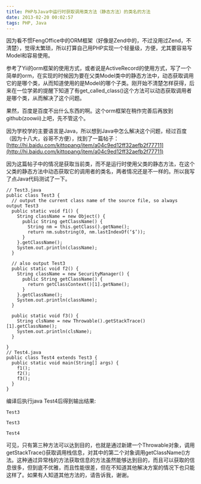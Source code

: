 ```yaml
---
title: PHP与Java中运行时获取调用类方法（静态方法）的类名的方法
date: 2013-02-20 00:02:57
tags: PHP, Java
---
```

因为看不惯FengOffice中的ORM框架（好像是Zend中的，不过没用过Zend，不清楚），觉得太繁琐，所以打算自己用PHP实现一个轻量级，方便，尤其要容易写Model和容易使用。

参考了Yii的orm框架的使用方式，或者说是ActiveRecord的使用方式，写了一个简单的orm，在实现的时候因为要在父类Model类中的静态方法中，动态获取调用它的是哪个类，从而知道使用的是Model的哪个子类。刚开始不清楚怎样获得，后来在一位学弟的提醒下知道了有get_called_class()这个方法可以动态获取调用者是哪个类，从而解决了这个问题。

果然，百度是百度不出什么东西的啊。这个orm框架在稍作完善后再放到github(zoowii)上吧，先不管这个。

因为学校学的主要语言是Java，所以想到Java中怎么解决这个问题，经过百度（因为十八大，谷哥不方便），找到了一篇帖子：
[http://hi.baidu.com/kittopang/item/a04c9ed12ff32aefb2f77711](http://hi.baidu.com/kittopang/item/a04c9ed12ff32aefb2f77711)

因为这篇帖子中的情况是获取当前类，而不是运行时使用父类的静态方法，在这个父类的静态方法中动态获取它的调用者的类名，两者情况还是不一样的。所以我写了点Java代码测试了一下。

    // Test3.java
    public class Test3 {
      // output the current class name of the source file, so always output Test3
      public static void f1() {
        String className = new Object() {
          public String getClassName() {
            String nm = this.getClass().getName();
            return nm.substring(0, nm.lastIndexOf(‘$’));
          }
        }.getClassName();
        System.out.println(className);
      }
     
      // also output Test3
      public static void f2() {
        String className = new SecurityManager() {
          public String getClassName() {
            return getClassContext()[1].getName();
          }
        }.getClassName();
        System.out.println(className);
      }
     
      public static void f3() {
        String clsName = new Throwable().getStackTrace()[1].getClassName();
        System.out.println(clsName);
      }
     
    }
    // Test4.java
    public class Test4 extends Test3 {
      public static void main(String[] args) {
        f1();
        f2();
        f3();
      }
    }
    
编译后执行java Test4后得到输出结果:

    Test3
    
    Test3
    
    Test4
    
可见，只有第三种方法可以达到目的，也就是通过新建一个Throwable对象，调用getStackTrace()获取调用栈信息，对其中的第二个对象调用getClassName()方法。这种通过异常栈的方法获取信息的方法虽然能够达到目的，而且可以获取的信息很多，但到底不优雅，而且性能很差，但在不知道其他解决方案的情况下也只能这样了。如果有人知道其他方法的，请告诉我，谢谢。